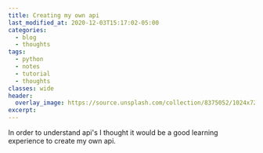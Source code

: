 ```yaml
---
title: Creating my own api
last_modified_at: 2020-12-03T15:17:02-05:00
categories:
  - blog
  - thoughts
tags:
  - python
  - notes
  - tutorial
  - thoughts
classes: wide
header:
  overlay_image: https://source.unsplash.com/collection/8375052/1024x720
excerpt:
---
```

In order to understand api's I thought it would be a good learning experience to
create my own api.
